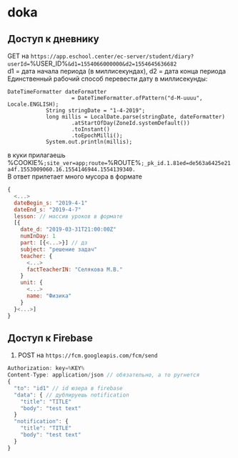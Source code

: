 # doka
## Доступ к дневнику
GET на `https://app.eschool.center/ec-server/student/diary?userId=`%USER_ID%`&d1=1554066000000&d2=1554645636682`<br>
d1 = дата начала периода (в миллисекундах), d2 = дата конца периода <br>
Единственный рабочий способ перевести дату в миллисекунды:
```
DateTimeFormatter dateFormatter
                    = DateTimeFormatter.ofPattern("d-M-uuuu", Locale.ENGLISH);
            String stringDate = "1-4-2019";
            long millis = LocalDate.parse(stringDate, dateFormatter)
                    .atStartOfDay(ZoneId.systemDefault())
                    .toInstant()
                    .toEpochMilli();
            System.out.println(millis);
```
в куки прилагаешь<br>
%COOKIE%`;site_ver=app;route=`%ROUTE%`;_pk_id.1.81ed=de563a6425e21a4f.1553009060.16.1554146944.1554139340.`<br>
В ответ прилетает много мусора в формате
``` javascript
{
  <...>
  dateBegin_s: "2019-4-1"
  dateEnd_s: "2019-4-7"
  lesson: // массив уроков в формате
  [{
    date_d: "2019-03-31T21:00:00Z"
    numInDay: 1
    part: [{<...>}] // дз
    subject: "решение задач"
    teacher: {
      <...>
      factTeacherIN: "Селякова М.В."
    }
    unit: {
      <...>
      name: "Физика"
    }
  }<...>]
}
```
## Доступ к Firebase
1. POST на `https://fcm.googleapis.com/fcm/send`
``` javascript
Authorization: key=%KEY%
Content-Type: application/json // обязательно, а то ругнется
{
  "to": "id1" // id юзера в firebase
  "data": { // дублируешь notification
    "title": "TITLE"
    "body": "test text"
  }
  "notification": {
    "title": "TITLE"
    "body": "test text"
  }
}
```
